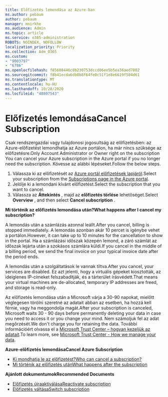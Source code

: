 ```yaml
---
title: Előfizetés lemondása az Azure-ban
ms.author: pebaum
author: pebaum
manager: mnirkhe
ms.audience: Admin
ms.topic: article
ms.service: o365-administration
ROBOTS: NOINDEX, NOFOLLOW
localization_priority: Priority
ms.collection: Adm_O365
ms.custom:
- "9003797"
- "6786"
ms.openlocfilehash: f85608446c8b230753dccd06ee5b5ea36aed7802
ms.sourcegitcommit: f8b41ecda6db0b8f64fe0c51f1e8e6619f504d61
ms.translationtype: MT
ms.contentlocale: hu-HU
ms.lasthandoff: 10/28/2020
ms.locfileid: "48807543"
---
```

# <a name="cancel-subscription"></a><span data-ttu-id="2188a-102">Előfizetés lemondása</span><span class="sxs-lookup"><span data-stu-id="2188a-102">Cancel Subscription</span></span>

<span data-ttu-id="2188a-103">Csak rendszergazdai vagy tulajdonosi jogosultság az előfizetésben: az Azure-előfizetést lemondhatja az Azure portálon, ha már nincs szüksége az előfizetésre.</span><span class="sxs-lookup"><span data-stu-id="2188a-103">Only Account Administrator or Owner right on the subscription You can cancel your Azure subscription in the Azure portal if you no longer need the subscription.</span></span> <span data-ttu-id="2188a-104">Kövesse az alábbi lépéseket.</span><span class="sxs-lookup"><span data-stu-id="2188a-104">Follow the below steps.</span></span>

1. <span data-ttu-id="2188a-105">Válassza ki az előfizetését az [Azure portál előfizetések lapjáról](https://portal.azure.com/#blade/Microsoft_Azure_Billing/SubscriptionsBlade).</span><span class="sxs-lookup"><span data-stu-id="2188a-105">Select your subscription from the [Subscriptions page in the Azure portal](https://portal.azure.com/#blade/Microsoft_Azure_Billing/SubscriptionsBlade).</span></span>
2. <span data-ttu-id="2188a-106">Jelölje ki a lemondani kívánt előfizetést.</span><span class="sxs-lookup"><span data-stu-id="2188a-106">Select the subscription that you want to cancel.</span></span>
3. <span data-ttu-id="2188a-107">Válassza az **Áttekintés** , majd az **előfizetés törlése** lehetőséget.</span><span class="sxs-lookup"><span data-stu-id="2188a-107">Select **Overview** , and then select **Cancel subscription** .</span></span>

<span data-ttu-id="2188a-108">**Mi történik az előfizetés lemondása után?**</span><span class="sxs-lookup"><span data-stu-id="2188a-108">**What happens after I cancel my subscription?**</span></span>

<span data-ttu-id="2188a-109">A lemondás után a számlázás azonnal leállt.</span><span class="sxs-lookup"><span data-stu-id="2188a-109">After you cancel, billing is stopped immediately.</span></span> <span data-ttu-id="2188a-110">A lemondás azonban akár 10 percet is igénybe vehet a portálon.</span><span class="sxs-lookup"><span data-stu-id="2188a-110">However, it can take up to 10 minutes for the cancellation to show in the portal.</span></span> <span data-ttu-id="2188a-111">Ha a számlázási időszak közepén lemond, a záró számlát az időszak lejárta után a szokásos számlára küldi.</span><span class="sxs-lookup"><span data-stu-id="2188a-111">If you cancel in the middle of a billing period, we send the final invoice on your typical invoice date after the period ends.</span></span>

<span data-ttu-id="2188a-112">A lemondás után a szolgáltatások le vannak tiltva.</span><span class="sxs-lookup"><span data-stu-id="2188a-112">After you cancel, your services are disabled.</span></span> <span data-ttu-id="2188a-113">Ez azt jelenti, hogy a virtuális gépeket kiosztották, az ideiglenes IP-címeket felszabadítják, és a tárterület írásvédett.</span><span class="sxs-lookup"><span data-stu-id="2188a-113">That means your virtual machines are de-allocated, temporary IP addresses are freed, and storage is read-only.</span></span>

<span data-ttu-id="2188a-114">Az előfizetés lemondása után a Microsoft várja a 30-90 napokat, mielőtt véglegesen törölni szeretné az adatait abban az esetben, ha hozzá kell férnie, vagy ha meggondolja magát.</span><span class="sxs-lookup"><span data-stu-id="2188a-114">After your subscription is canceled, Microsoft waits 30 - 90 days before permanently deleting your data in case you need to access it or you change your mind.</span></span> <span data-ttu-id="2188a-115">Nem számoljuk fel az adat megőrzését.</span><span class="sxs-lookup"><span data-stu-id="2188a-115">We don't charge you for retaining the data.</span></span> <span data-ttu-id="2188a-116">További információért olvassa el a [Microsoft Trust Center – hogyan kezeljük az adatait](https://go.microsoft.com/fwLink/p/?LinkID=822930&clcid=0x409).</span><span class="sxs-lookup"><span data-stu-id="2188a-116">To learn more, see [Microsoft Trust Center - How we manage your data](https://go.microsoft.com/fwLink/p/?LinkID=822930&clcid=0x409).</span></span>

<span data-ttu-id="2188a-117">**Azure-előfizetés lemondása**</span><span class="sxs-lookup"><span data-stu-id="2188a-117">**Cancel Azure Subscription**</span></span>

- [<span data-ttu-id="2188a-118">Ki mondhatja le az előfizetést?</span><span class="sxs-lookup"><span data-stu-id="2188a-118">Who can cancel a subscription?</span></span>](https://docs.microsoft.com/azure/billing/billing-how-to-cancel-azure-subscription?WT.mc_id=Portal-Microsoft_Azure_Support#who-can-cancel-a-subscription)
- [<span data-ttu-id="2188a-119">Mi történik az előfizetés után</span><span class="sxs-lookup"><span data-stu-id="2188a-119">What happens after the subscription</span></span>](https://docs.microsoft.com/azure/billing/billing-how-to-cancel-azure-subscription?WT.mc_id=Portal-Microsoft_Azure_Support#what-happens-after-i-cancel-my-subscription)

<span data-ttu-id="2188a-120">**Ajánlott dokumentumok**</span><span class="sxs-lookup"><span data-stu-id="2188a-120">**Recommended Documents**</span></span>

- [<span data-ttu-id="2188a-121">Előfizetés újraaktiválása</span><span class="sxs-lookup"><span data-stu-id="2188a-121">Reactivate subscription</span></span>](https://docs.microsoft.com/azure/billing/billing-how-to-cancel-azure-subscription?WT.mc_id=Portal-Microsoft_Azure_Support#reactivate-subscription)
- [<span data-ttu-id="2188a-122">Előfizetés váltása</span><span class="sxs-lookup"><span data-stu-id="2188a-122">Switch subscription</span></span>](https://docs.microsoft.com/azure/billing/billing-how-to-switch-azure-offer?WT.mc_id=Portal-Microsoft_Azure_Support)